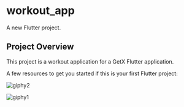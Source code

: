 # workout_app

A new Flutter project.

## Project Overview

This project is a workout application for a GetX Flutter application.

A few resources to get you started if this is your first Flutter project:

![giphy2](https://user-images.githubusercontent.com/113698292/221420351-4de051ff-253d-4bdf-9abe-8b266881a259.gif)

![giphy1](https://user-images.githubusercontent.com/113698292/221420432-1bff75db-f2f5-4198-8f89-8a786ac148d8.gif)


